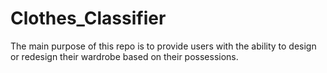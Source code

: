 # Clothes_Classifier
The main purpose of this repo is to provide users with the ability to design or redesign their wardrobe based on their possessions.
